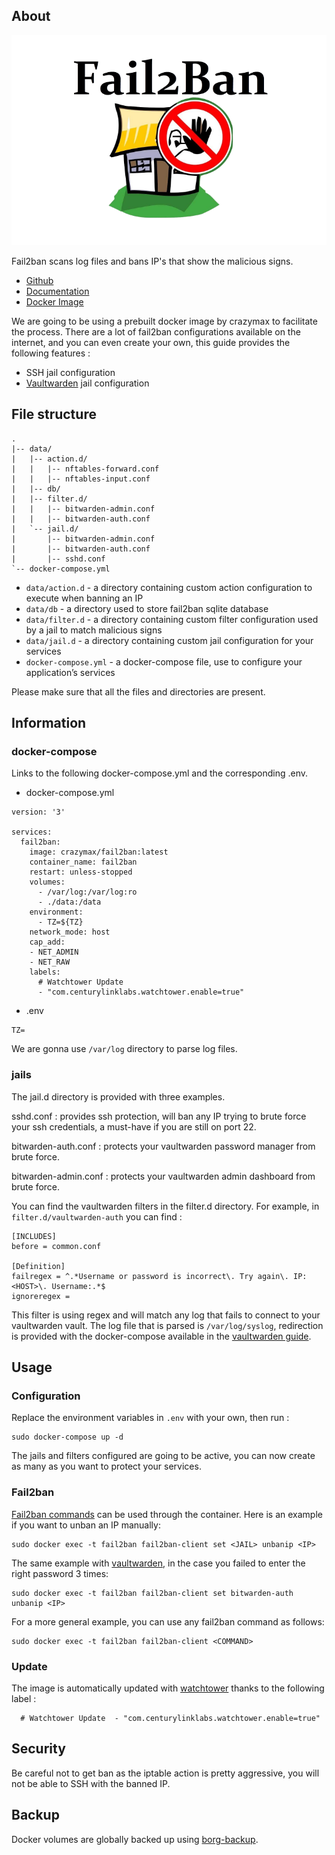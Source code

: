 About
-----

[![](https://github.com/BaptisteBdn/docker-selfhosted-apps/raw/main/_utilities/fail2ban.png)](https://github.com/BaptisteBdn/docker-selfhosted-apps/blob/main/_utilities/fail2ban.png)

Fail2ban scans log files and bans IP's that show the malicious signs.

*   [Github](https://github.com/fail2ban/fail2ban)
*   [Documentation](http://www.fail2ban.org/wiki/index.php/Fail2Ban)
*   [Docker Image](https://github.com/crazy-max/docker-fail2ban)

We are going to be using a prebuilt docker image by crazymax to facilitate the process. There are a lot of fail2ban configurations available on the internet, and you can even create your own, this guide provides the following features :

*   SSH jail configuration
*   [Vaultwarden](#root/qCtO893VeGHe) jail configuration

File structure
--------------

```text-plain
.
|-- data/
|   |-- action.d/
|   |   |-- nftables-forward.conf
|   |   |-- nftables-input.conf
|   |-- db/
|   |-- filter.d/
|   |   |-- bitwarden-admin.conf
|   |   |-- bitwarden-auth.conf
|   `-- jail.d/
|       |-- bitwarden-admin.conf
|       |-- bitwarden-auth.conf
|       |-- sshd.conf
`-- docker-compose.yml
```

*   `data/action.d` - a directory containing custom action configuration to execute when banning an IP
*   `data/db` - a directory used to store fail2ban sqlite database
*   `data/filter.d` - a directory containing custom filter configuration used by a jail to match malicious signs
*   `data/jail.d` - a directory containing custom jail configuration for your services
*   `docker-compose.yml` - a docker-compose file, use to configure your application’s services

Please make sure that all the files and directories are present.

Information
-----------

### docker-compose

Links to the following docker-compose.yml and the corresponding .env.

*   docker-compose.yml

```text-plain
version: '3'

services:
  fail2ban:
    image: crazymax/fail2ban:latest
    container_name: fail2ban
    restart: unless-stopped
    volumes:
      - /var/log:/var/log:ro
      - ./data:/data
    environment:
      - TZ=${TZ}
    network_mode: host
    cap_add:
    - NET_ADMIN
    - NET_RAW
    labels:
      # Watchtower Update
      - "com.centurylinklabs.watchtower.enable=true"
```

*   .env

```text-plain
TZ=
```

We are gonna use `/var/log` directory to parse log files.

### jails

The jail.d directory is provided with three examples.

sshd.conf : provides ssh protection, will ban any IP trying to brute force your ssh credentials, a must-have if you are still on port 22.

bitwarden-auth.conf : protects your vaultwarden password manager from brute force.

bitwarden-admin.conf : protects your vaultwarden admin dashboard from brute force.

You can find the vaultwarden filters in the filter.d directory. For example, in `filter.d/vaultwarden-auth` you can find :

```text-plain
[INCLUDES]
before = common.conf

[Definition]
failregex = ^.*Username or password is incorrect\. Try again\. IP: <HOST>\. Username:.*$
ignoreregex =
```

This filter is using regex and will match any log that fails to connect to your vaultwarden vault. The log file that is parsed is `/var/log/syslog`, redirection is provided with the docker-compose available in the [vaultwarden guide](https://github.com/BaptisteBdn/docker-selfhosted-apps/blob/main/vaultwarden).

Usage
-----

### Configuration

Replace the environment variables in `.env` with your own, then run :

```text-plain
sudo docker-compose up -d
```

The jails and filters configured are going to be active, you can now create as many as you want to protect your services.

### Fail2ban

[Fail2ban commands](http://www.fail2ban.org/wiki/index.php/Commands) can be used through the container. Here is an example if you want to unban an IP manually:

```text-plain
sudo docker exec -t fail2ban fail2ban-client set <JAIL> unbanip <IP>
```

The same example with [vaultwarden](#root/qCtO893VeGHe), in the case you failed to enter the right password 3 times:

```text-plain
sudo docker exec -t fail2ban fail2ban-client set bitwarden-auth unbanip <IP>
```

For a more general example, you can use any fail2ban command as follows:

```text-plain
sudo docker exec -t fail2ban fail2ban-client <COMMAND>
```

### Update

The image is automatically updated with [watchtower](#root/erRihXn8XDdG) thanks to the following label :

```text-plain
  # Watchtower Update  - "com.centurylinklabs.watchtower.enable=true"
```

Security
--------

Be careful not to get ban as the iptable action is pretty aggressive, you will not be able to SSH with the banned IP.

Backup
------

Docker volumes are globally backed up using [borg-backup](https://github.com/BaptisteBdn/docker-selfhosted-apps/blob/main/borg-backup).